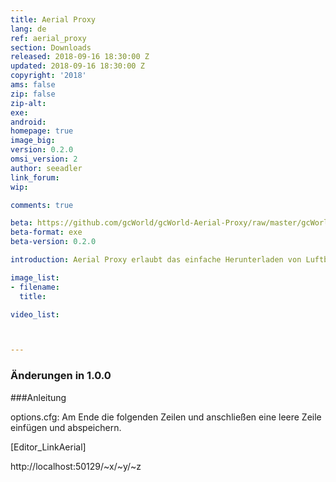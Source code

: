 ```yaml
---
title: Aerial Proxy
lang: de
ref: aerial_proxy
section: Downloads
released: 2018-09-16 18:30:00 Z
updated: 2018-09-16 18:30:00 Z
copyright: '2018'
ams: false
zip: false
zip-alt:
exe: 
android: 
homepage: true
image_big: 
version: 0.2.0
omsi_version: 2
author: seeadler
link_forum:
wip: 

comments: true

beta: https://github.com/gcWorld/gcWorld-Aerial-Proxy/raw/master/gcWorld%20Aerial%20Proxy/publish/setup.exe
beta-format: exe
beta-version: 0.2.0

introduction: Aerial Proxy erlaubt das einfache Herunterladen von Luftbildern im OMSI 2 Editor.

image_list:
- filename: 
  title:

video_list:



---
```




<div class="bg bg-success" markdown="block">

### Änderungen in 1.0.0


</div>

<div class="bg bg-danger" markdown="block">

###Anleitung


options.cfg: Am Ende die folgenden Zeilen und anschließen eine leere Zeile einfügen und abspeichern.


[Editor_LinkAerial]

http://localhost:50129/~x/~y/~z



</div>
